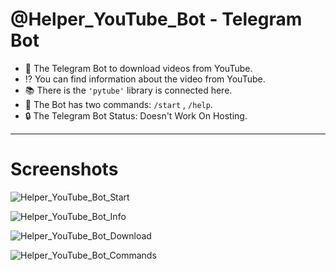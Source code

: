 
# @Helper_YouTube_Bot - Telegram Bot

- :floppy_disk: The Telegram Bot to download videos from YouTube.
- :interrobang: You can find information about the video from YouTube.
- :books: There is the `'pytube'` library is connected here.
- :open_file_folder: The Bot has two commands: `/start` , `/help`.
- :lock: The Telegram Bot Status: Doesn't Work On Hosting.

---

# Screenshots

![Helper_YouTube_Bot_Start](https://github.com/nikit0ns/Helper_YouTube_Bot/blob/master/Screenshots/Helper_YouTube_Bot_Start.png)

![Helper_YouTube_Bot_Info](https://github.com/nikit0ns/Helper_YouTube_Bot/blob/master/Screenshots/Helper_YouTube_Bot_Info.png)

![Helper_YouTube_Bot_Download](https://github.com/nikit0ns/Helper_YouTube_Bot/blob/master/Screenshots/Helper_YouTube_Bot_Download.png)

![Helper_YouTube_Bot_Commands](https://github.com/nikit0ns/Helper_YouTube_Bot/blob/master/Screenshots/Helper_YouTube_Bot_Commands.png)
